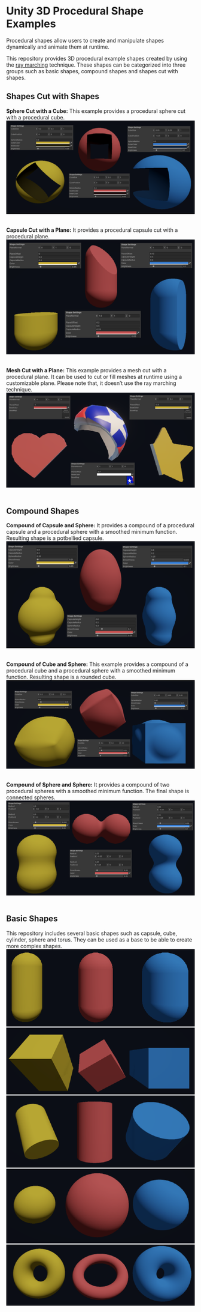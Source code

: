 
# Unity 3D Procedural Shape Examples

Procedural shapes allow users to create and manipulate shapes dynamically and animate them at runtime.

This repository provides 3D procedural example shapes created by using the [ray marching](https://en.wikipedia.org/wiki/Ray_marching) technique. These shapes can be categorized into three groups such as basic shapes, compound shapes and shapes cut with shapes.

## Shapes Cut with Shapes

**Sphere Cut with a Cube:** This example provides a procedural sphere cut with a procedural cube.
![Cube Sphere Cut](Screenshots/Cube-Sphere-Cut.png)<br/><br/>

**Capsule Cut with a Plane:** It provides a procedural capsule cut with a procedural plane.
![Plane Capsule Cut](Screenshots/Plane-Capsule-Cut.png)<br/><br/>

**Mesh Cut with a Plane:** This example provides a mesh cut with a procedural plane. It can be used to cut or fill meshes at runtime using a customizable plane. Please note that, it doesn’t use the ray marching technique.
![Plane Mesh Cut](Screenshots/Plane-Mesh-Cut.png)<br/><br/>

## Compound Shapes

**Compound of Capsule and Sphere:** It provides a compound of a procedural capsule and a procedural sphere with a smoothed minimum function. Resulting shape is a potbellied capsule.
![Capsule Sphere Compound](Screenshots/Capsule-Sphere.png)<br/><br/>

**Compound of Cube and Sphere:** This example provides a compound of a procedural cube and a procedural sphere with a smoothed minimum function. Resulting shape is a rounded cube.
![Cube Sphere Compound](Screenshots/Cube-Sphere.png)<br/><br/>

**Compound of Sphere and Sphere:** It provides a compound of two procedural spheres with a smoothed minimum function. The final shape is connected spheres.
![Sphere Sphere Compound](Screenshots/Sphere-Sphere.png)<br/><br/>

## Basic Shapes

This repository includes several basic shapes such as capsule, cube, cylinder, sphere and torus. They can be used as a base to be able to create more complex shapes.
![Capsule](Screenshots/Capsule.png)
![Cube](Screenshots/Cube.png)
![Cylinder](Screenshots/Cylinder.png)
![Sphere](Screenshots/Sphere.png)
![Torus](Screenshots/Torus.png)
